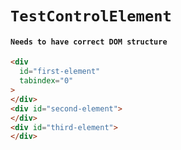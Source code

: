 # `TestControlElement`

#### `Needs to have correct DOM structure`

```html
<div
  id="first-element"
  tabindex="0"
>
</div>
<div id="second-element">
</div>
<div id="third-element">
</div>

```

```html

```

